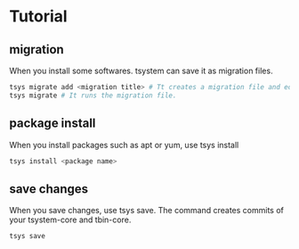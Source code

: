 # Tutorial

## migration
When you install some softwares. tsystem can save it as migration files.

```bash
tsys migrate add <migration title> # Tt creates a migration file and edit it.
tsys migrate # It runs the migration file.
```
## package install
When you install packages such as apt or yum, use tsys install
```bash
tsys install <package name>
```

## save changes
When you save changes, use tsys save. The command creates commits of your tsystem-core and tbin-core.
```bash
tsys save
```
